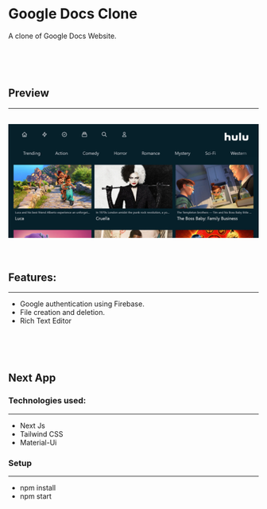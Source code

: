 <h1>Google Docs Clone</h1>
<p>A clone of Google Docs Website.</p>
<br/>
<br/>
<br/>
<h2>Preview</h3>
<hr/>
<br/>
<img src='https://github.com/Nick9499/Hulu-CLone/blob/main/images/preview.png'>
<br/>
<br/>
<br/>
<h2>Features:</h2>
<hr/>
<ul>
  <li>Google authentication using Firebase.</li>
  <li>File creation and deletion.</li>
  <li>Rich Text Editor</li>
  </ul>
  <br/>
<br/>
<br/>
<h2>Next App</h2>
<h3>Technologies used: </h3>
<hr/>
<ul>
<li>Next Js</li>
<li>Tailwind CSS</li>
<li>Material-Ui</li>
</ul>
<h3>Setup</h3>
<hr/>
<ul>
<li>npm install</li>
<li>npm start</li>
</ul>
